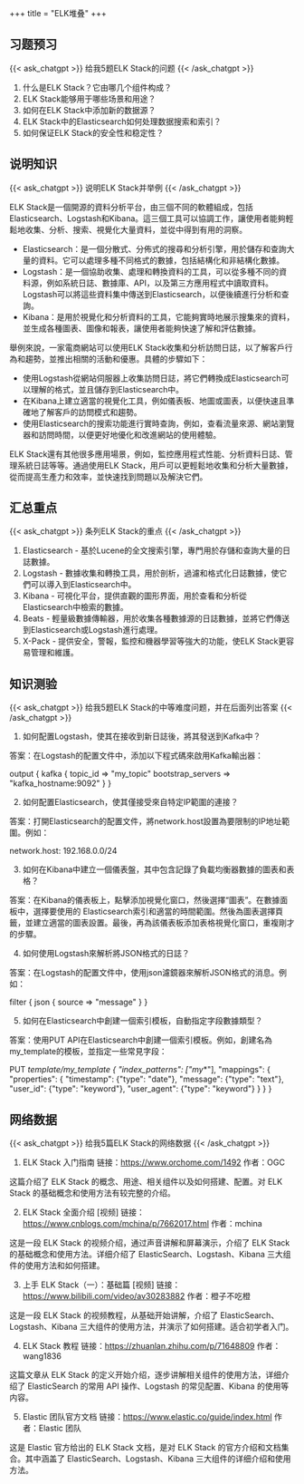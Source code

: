 +++
title = "ELK堆叠"
+++
## 习题预习
{{< ask_chatgpt >}}
给我5题ELK Stack的问题
{{< /ask_chatgpt >}}



1. 什么是ELK Stack？它由哪几个组件构成？
2. ELK Stack能够用于哪些场景和用途？
3. 如何在ELK Stack中添加新的数据源？
4. ELK Stack中的Elasticsearch如何处理数据搜索和索引？
5. 如何保证ELK Stack的安全性和稳定性？   

## 说明知识
{{< ask_chatgpt >}}
说明ELK Stack并举例
{{< /ask_chatgpt >}}



ELK Stack是一個開源的資料分析平台，由三個不同的軟體組成，包括Elasticsearch、Logstash和Kibana。這三個工具可以協調工作，讓使用者能夠輕鬆地收集、分析、搜索、視覺化大量資料，並從中得到有用的洞察。

- Elasticsearch：是一個分散式、分佈式的搜尋和分析引擎，用於儲存和查詢大量的資料。它可以處理多種不同格式的數據，包括結構化和非結構化數據。
- Logstash：是一個協助收集、處理和轉換資料的工具，可以從多種不同的資料源，例如系統日誌、數據庫、API，以及第三方應用程式中讀取資料。Logstash可以將這些資料集中傳送到Elasticsearch，以便後續進行分析和查詢。
- Kibana：是用於視覺化和分析資料的工具，它能夠實時地展示搜集來的資料，並生成各種圖表、圖像和報表，讓使用者能夠快速了解和評估數據。

舉例來說，一家電商網站可以使用ELK Stack收集和分析訪問日誌，以了解客戶行為和趨勢，並推出相關的活動和優惠。具體的步驟如下：

- 使用Logstash從網站伺服器上收集訪問日誌，將它們轉換成Elasticsearch可以理解的格式，並且儲存到Elasticsearch中。
- 在Kibana上建立適當的視覺化工具，例如儀表板、地圖或圖表，以便快速且準確地了解客戶的訪問模式和趨勢。
- 使用Elasticsearch的搜索功能進行實時查詢，例如，查看流量來源、網站瀏覽器和訪問時間，以便更好地優化和改進網站的使用體驗。

ELK Stack還有其他很多應用場景，例如，監控應用程式性能、分析資料日誌、管理系統日誌等等。通過使用ELK Stack，用戶可以更輕鬆地收集和分析大量數據，從而提高生產力和效率，並快速找到問題以及解決它們。   

## 汇总重点
{{< ask_chatgpt >}}
条列ELK Stack的重点
{{< /ask_chatgpt >}}



1. Elasticsearch - 基於Lucene的全文搜索引擎，專門用於存儲和查詢大量的日誌數據。
2. Logstash - 數據收集和轉換工具，用於剖析，過濾和格式化日誌數據，使它們可以導入到Elasticsearch中。
3. Kibana - 可視化平台，提供直觀的圖形界面，用於查看和分析從Elasticsearch中檢索的數據。
4. Beats - 輕量級數據傳輸器，用於收集各種數據源的日誌數據，並將它們傳送到Elasticsearch或Logstash進行處理。
5. X-Pack - 提供安全，警報，監控和機器學習等強大的功能，使ELK Stack更容易管理和維護。   

## 知识测验
{{< ask_chatgpt >}}
给我5题ELK Stack的中等难度问题，并在后面列出答案
{{< /ask_chatgpt >}}



1. 如何配置Logstash，使其在接收到新日誌後，將其發送到Kafka中？

答案：在Logstash的配置文件中，添加以下程式碼來啟用Kafka輸出器：

output {
  kafka {
    topic_id => "my_topic"
    bootstrap_servers => "kafka_hostname:9092"
  }
}

2. 如何配置Elasticsearch，使其僅接受來自特定IP範圍的連接？

答案：打開Elasticsearch的配置文件，將network.host設置為要限制的IP地址範圍。例如：

network.host: 192.168.0.0/24

3. 如何在Kibana中建立一個儀表盤，其中包含記錄了負載均衡器數據的圖表和表格？

答案：在Kibana的儀表板上，點擊添加視覺化窗口，然後選擇“圖表”。在數據面板中，選擇要使用的 Elasticsearch索引和適當的時間範圍。然後為圖表選擇頁籤，並建立適當的圖表設置。最後，再為該儀表板添加表格視覺化窗口，重複剛才的步驟。

4. 如何使用Logstash來解析將JSON格式的日誌？

答案：在Logstash的配置文件中，使用json濾鏡器來解析JSON格式的消息。例如：

filter {
  json {
    source => "message"
  }
}

5. 如何在Elasticsearch中創建一個索引模板，自動指定字段數據類型？

答案：使用PUT API在Elasticsearch中創建一個索引模板。例如，創建名為my_template的模板，並指定一些常見字段：

PUT _template/my_template
{
  "index_patterns": ["my_*"],
  "mappings": {
    "properties": {
      "timestamp": {"type": "date"},
      "message": {"type": "text"},
      "user_id": {"type": "keyword"},
      "user_agent": {"type": "keyword"}
    }
  }
}   

## 网络数据
{{< ask_chatgpt >}}
给我5篇ELK Stack的网络数据
{{< /ask_chatgpt >}}



1. ELK Stack 入门指南
链接：https://www.orchome.com/1492
作者：OGC

这篇介绍了 ELK Stack 的概念、用途、相关组件以及如何搭建、配置。对 ELK Stack 的基础概念和使用方法有较完整的介绍。

2. ELK Stack 全面介绍 [视频]
链接：https://www.cnblogs.com/mchina/p/7662017.html
作者：mchina

这是一段 ELK Stack 的视频介绍，通过声音讲解和屏幕演示，介绍了 ELK Stack 的基础概念和使用方法。详细介绍了 ElasticSearch、Logstash、Kibana 三大组件的使用方法和如何搭建。

3. 上手 ELK Stack（一）：基础篇 [视频]
链接：https://www.bilibili.com/video/av30283882
作者：橙子不吃橙

这是一段 ELK Stack 的视频教程，从基础开始讲解，介绍了 ElasticSearch、Logstash、Kibana 三大组件的使用方法，并演示了如何搭建。适合初学者入门。

4. ELK Stack 教程
链接：https://zhuanlan.zhihu.com/p/71648809
作者：wang1836

这篇文章从 ELK Stack 的定义开始介绍，逐步讲解相关组件的使用方法，详细介绍了 ElasticSearch 的常用 API 操作、Logstash 的常见配置、Kibana 的使用等内容。

5. Elastic 团队官方文档
链接：https://www.elastic.co/guide/index.html
作者：Elastic 团队

这是 Elastic 官方给出的 ELK Stack 文档，是对 ELK Stack 的官方介绍和文档集合。其中涵盖了 ElasticSearch、Logstash、Kibana 三大组件的详细介绍和使用方法。   

